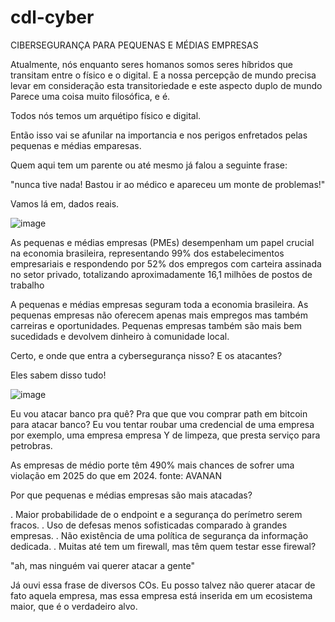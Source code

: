 # cdl-cyber

CIBERSEGURANÇA PARA PEQUENAS E MÉDIAS EMPRESAS


Atualmente, nós enquanto seres homanos somos seres híbridos que transitam entre o físico e o digital. E a nossa percepção de mundo precisa levar em consideração esta transitoriedade e este aspecto duplo de mundo
Parece uma coisa muito filosófica, e é.

Todos nós temos um arquétipo físico e digital.

Então isso vai se afunilar na importancia e nos perigos enfretados pelas pequenas e médias emparesas.


Quem aqui tem um parente ou até mesmo já falou a seguinte frase:

"nunca tive nada! Bastou ir ao médico e apareceu um monte de problemas!"

Vamos lá em, dados reais.

![image](https://github.com/user-attachments/assets/0b10c9b8-c791-4b49-819e-2ae9c2827b00)


As pequenas e médias empresas (PMEs) desempenham um papel crucial na economia brasileira, representando 99% dos estabelecimentos empresariais e respondendo por 52% dos empregos com carteira assinada no setor privado, totalizando aproximadamente 16,1 milhões de postos de trabalho

A pequenas e médias empresas seguram toda a economia brasileira. As pequenas empresas não oferecem apenas mais empregos mas também carreiras e oportunidades. Pequenas empresas também são mais bem sucedidads e devolvem dinheiro à comunidade local.

Certo, e onde que entra a cybersegurança nisso? E os atacantes?

Eles sabem disso tudo!

![image](https://github.com/user-attachments/assets/109b941c-c152-4064-81fb-7af2b176920f)

Eu vou atacar banco pra quê? Pra que que vou comprar path em bitcoin para atacar banco? Eu vou tentar roubar uma credencial de uma empresa por exemplo, uma empresa empresa Y  de limpeza, que presta serviço para petrobras.

As empresas de médio porte têm 490% mais chances de sofrer uma violação em 2025 do que em 2024.
fonte: AVANAN

Por que pequenas e médias empresas são mais atacadas?

. Maior probabilidade de o endpoint e a segurança do perímetro serem fracos.
. Uso de defesas menos sofisticadas comparado à grandes empresas.
. Não existência de uma política de segurança da informação dedicada.
. Muitas até tem um firewall, mas têm quem testar esse firewal?

"ah, mas ninguém vai querer atacar a gente"

Já ouvi essa frase de diversos COs. Eu posso talvez não querer atacar de fato aquela empresa, mas essa empresa está inserida em um ecosistema maior, que é o verdadeiro alvo.

